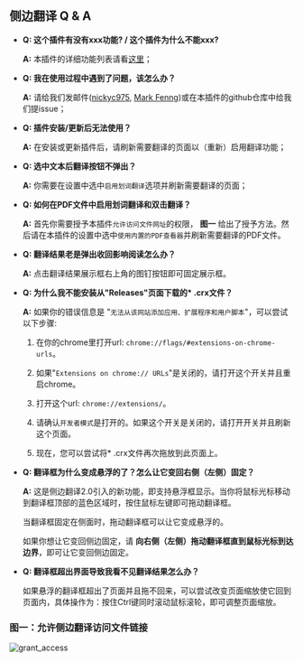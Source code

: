 ## 侧边翻译 Q & A

* __Q: 这个插件有没有xxx功能? / 这个插件为什么不能xxx?__
  
  __A:__ 本插件的详细功能列表请看[这里](./插件介绍.md)；

* __Q: 我在使用过程中遇到了问题，该怎么办？__

  __A:__ 请给我们发邮件([nickyc975](mailto:chenjinlong2016@outlook.com), [Mark Fenng](mailto:f18846188605@gmail.com))或在本插件的github仓库中给我们提issue；

* __Q: 插件安装/更新后无法使用？__

  __A:__ 在安装或更新插件后，请刷新需要翻译的页面以（重新）启用翻译功能；

* __Q: 选中文本后翻译按钮不弹出？__
  
  __A:__ 你需要在设置中选中`启用划词翻译`选项并刷新需要翻译的页面；

* __Q: 如何在PDF文件中启用划词翻译和双击翻译？__

  __A:__ 首先你需要授予本插件`允许访问文件网址`的权限， __图一__ 给出了授予方法。然后请在本插件的设置中选中`使用内置的PDF查看器`并刷新需要翻译的PDF文件。

* __Q: 翻译结果老是弹出收回影响阅读怎么办？__

  __A:__ 点击翻译结果展示框右上角的图钉按钮即可固定展示框。

* __Q: 为什么我不能安装从"Releases"页面下载的* .crx文件？__

  __A:__ 如果你的错误信息是 "``无法从该网站添加应用、扩展程序和用户脚本``"，可以尝试以下步骤:

  1. 在你的chrome里打开url: ``chrome://flags/#extensions-on-chrome-urls``。

  2. 如果"``Extensions on chrome:// URLs``"是关闭的，请打开这个开关并且重启chrome。

  3. 打开这个url: ``chrome://extensions/``。

  4. 请确认``开发者模式``是打开的。如果这个开关是关闭的，请打开开关并且刷新这个页面。

  5. 现在，您可以尝试将* .crx文件再次拖放到此页面上。

* __Q: 翻译框为什么变成悬浮的了？怎么让它变回右侧（左侧）固定？__

  __A:__ 这是侧边翻译2.0引入的新功能，即支持悬浮框显示。当你将鼠标光标移动到翻译框顶部的蓝色区域时，按住鼠标左键即可拖动翻译框。

  当翻译框固定在侧面时，拖动翻译框可以让它变成悬浮的。

  如果你想让它变回侧边固定，请 __向右侧（左侧）拖动翻译框直到鼠标光标到达边界__，即可让它变回侧边固定。

* __Q: 翻译框超出界面导致我看不见翻译结果怎么办？__

  如果悬浮的翻译框超出了页面并且拖不回来，可以尝试改变页面缩放使它回到页面内，具体操作为：按住Ctrl键同时滚动鼠标滚轮，即可调整页面缩放。

### 图一：允许侧边翻译访问文件链接

![grant_access](../../images/grant_access.gif)
